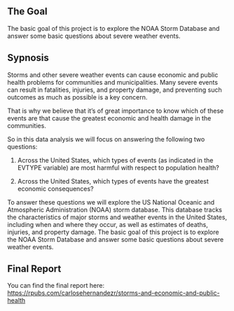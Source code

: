 ## The Goal

The basic goal of this project is to explore the NOAA Storm Database and answer some basic questions about severe weather events.

## Sypnosis

Storms and other severe weather events can cause economic and public health problems for communities and municipalities. Many severe events can result in fatalities, injuries, and property damage, and preventing such outcomes as much as possible is a key concern.

That is why we believe that it’s of great importance to know which of these events are that cause the greatest economic and health damage in the communities.

So in this data analysis we will focus on answering the following two questions:

 1. Across the United States, which types of events (as indicated in the EVTYPE variable) are most harmful with respect to population health?

 2. Across the United States, which types of events have the greatest economic consequences?

To answer these questions we will explore the US National Oceanic and Atmospheric Administration (NOAA) storm database. This database tracks the characteristics of major storms and weather events in the United States, including when and where they occur, as well as estimates of deaths, injuries, and property damage.
The basic goal of this project is to explore the NOAA Storm Database and answer some basic questions about severe weather events.

## Final Report

You can find the final report here:
https://rpubs.com/carlosehernandezr/storms-and-economic-and-public-health
